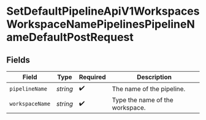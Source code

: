 # SetDefaultPipelineApiV1WorkspacesWorkspaceNamePipelinesPipelineNameDefaultPostRequest


## Fields

| Field                           | Type                            | Required                        | Description                     |
| ------------------------------- | ------------------------------- | ------------------------------- | ------------------------------- |
| `pipelineName`                  | *string*                        | :heavy_check_mark:              | The name of the pipeline.       |
| `workspaceName`                 | *string*                        | :heavy_check_mark:              | Type the name of the workspace. |